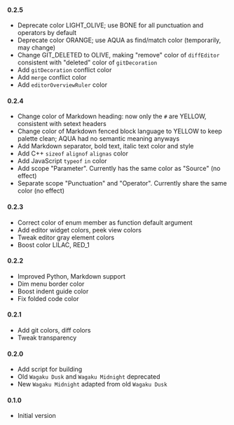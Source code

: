 #### 0.2.5

- Deprecate color LIGHT_OLIVE; use BONE for all punctuation and operators by default
- Deprecate color ORANGE; use AQUA as find/match color (temporarily, may change)
- Change GIT_DELETED to OLIVE, making "remove" color of `diffEditor` consistent with "deleted" color of `gitDecoration`
- Add `gitDecoration` conflict color
- Add `merge` conflict color
- Add `editorOverviewRuler` color

#### 0.2.4

- Change color of Markdown heading: now only the `#` are YELLOW, consistent with setext headers
- Change color of Markdown fenced block language to YELLOW to keep palette clean; AQUA had no semantic meaning anyways
- Add Markdown separator, bold text, italic text color and style
- Add C++ `sizeof` `alignof` `alignas` color
- Add JavaScript `typeof` `in` color
- Add scope "Parameter". Currently has the same color as "Source" (no effect)
- Separate scope "Punctuation" and "Operator". Currently share the same color (no effect)

#### 0.2.3

- Correct color of enum member as function default argument
- Add editor widget colors, peek view colors
- Tweak editor gray element colors
- Boost color LILAC, RED_1

#### 0.2.2

- Improved Python, Markdown support
- Dim menu border color
- Boost indent guide color
- Fix folded code color

#### 0.2.1

- Add git colors, diff colors
- Tweak transparency

#### 0.2.0

- Add script for building
- Old `Wagaku Dusk` and `Wagaku Midnight` deprecated
- New `Wagaku Midnight` adapted from old `Wagaku Dusk`

#### 0.1.0

- Initial version